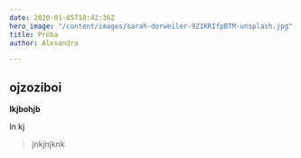 ```yaml
---
date: 2020-01-05T18:42:36Z
hero_image: "/content/images/sarah-dorweiler-9Z1KRIfpBTM-unsplash.jpg"
title: Próba
author: Alexandra

---
```

## ojzoziboi

**lkjbohjb**

ln kj 

> jnkjnjknk